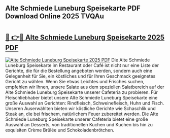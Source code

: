 ## Alte Schmiede Luneburg Speisekarte PDF Download Online 2025 TVQAu

# <h2><a href="http://gcckf9i.nevu.top/?p=Alte+Schmiede+Luneburg+Speisekarte">🔗 👉🔴 Alte Schmiede Luneburg Speisekarte 2025 PDF</a></h2>

[![Alte Schmiede Luneburg Speisekarte 2025 PDF](https://i.imgur.com/dBaPXMq.png)](http://gcckf9i.nevu.top/?p=Alte+Schmiede+Luneburg+Speisekarte)
Die Alte Schmiede Luneburg Speisekarte im Restaurant oder Café ist nicht nur eine Liste der Gerichte, die für die Bestellung angeboten werden, sondern auch eine Gelegenheit für Sie, ein köstliches und für Ihren Geschmack geeignetes Gericht zu wählen. Wenn Sie etwas Leichtes und Frisches suchen, empfehlen wir Ihnen, unsere Salate aus dem speziellen Salatbereich auf der Alte Schmiede Luneburg Speisekarte unserer Cafeteria zu probieren. Für Fleischliebhaber bietet unsere Alte Schmiede Luneburg Speisekarte eine große Auswahl an Gerichten: Rindfleisch, Schweinefleisch, Huhn und Fisch. Unseren Auserwählten bieten wir köstliche Gerichte wie Schaschlik und Steak an, die bei frischem, natürlichem Feuer zubereitet werden. Die Alte Schmiede Luneburg Speisekarte unserer Cafeteria bietet eine große Auswahl an Desserts, von traditionellen Kuchen und Kuchen bis hin zu exquisiten Crème Brûlée und Schokoladenbrötchen.
